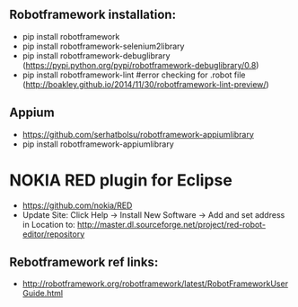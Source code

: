 ## Robotframework installation:
* pip install robotframework
* pip install robotframework-selenium2library
* pip install robotframework-debuglibrary (https://pypi.python.org/pypi/robotframework-debuglibrary/0.8)
* pip install robotframework-lint   #error checking for .robot file (http://boakley.github.io/2014/11/30/robotframework-lint-preview/)

## Appium
* https://github.com/serhatbolsu/robotframework-appiumlibrary
* pip install robotframework-appiumlibrary

# NOKIA RED plugin for Eclipse
* https://github.com/nokia/RED
* Update Site: Click Help -> Install New Software -> Add and set address in Location to: 
  http://master.dl.sourceforge.net/project/red-robot-editor/repository



## Rebotframework ref links:
* http://robotframework.org/robotframework/latest/RobotFrameworkUserGuide.html
